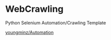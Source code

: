 # WebCrawling
Python Selenium Automation/Crawling Template

[youngminz/Automation](//github.com/youngminz/Automation)
